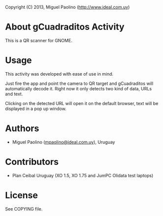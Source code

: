 Copyright (C) 2013, Miguel Paolino (http://www.ideal.com.uy)

About gCuadraditos Activity
==========================

This is a QR scanner for GNOME.



Usage
=====

This activity was developed with ease of use in mind. 

Just fire the app and point the camera to QR target and gCuadraditos will
automatically decode it. Right now it only detects two kind of data, URLs
and text.

Clicking on the detected URL will open it on the default browser, text will
be displayed in a pop up window.

Authors
=======
* Miguel Paolino (mpaolino@ideal.com.uy), Uruguay


Contributors
============
* Plan Ceibal Uruguay (XO 1.5, XO 1.75 and JumPC Olidata test laptops)


License
=======
See COPYING file.

